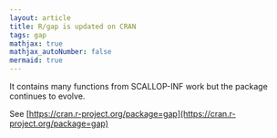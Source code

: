 ```yaml
---
layout: article
title: R/gap is updated on CRAN
tags: gap
mathjax: true
mathjax_autoNumber: false
mermaid: true
---
```


It contains many functions from SCALLOP-INF work but the package continues to evolve.

<!--more-->

See [https://cran.r-project.org/package=gap](https://cran.r-project.org/package=gap)
